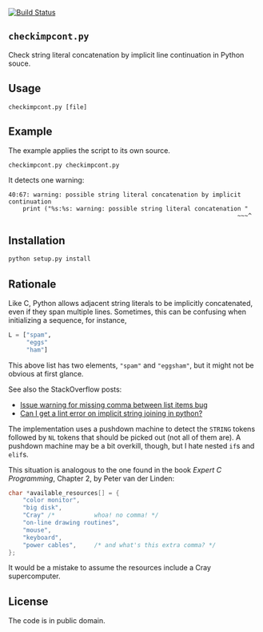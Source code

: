 [![Build Status](https://travis-ci.org/congma/checkimpcont.svg?branch=master)](https://travis-ci.org/congma/checkimpcont)

## `checkimpcont.py` ##

Check string literal concatenation by implicit line continuation in Python souce.


## Usage ##

```
checkimpcont.py [file]
```

## Example ##

The example applies the script to its own source.
```
checkimpcont.py checkimpcont.py
```

It detects one warning:
```
40:67: warning: possible string literal concatenation by implicit continuation
    print ("%s:%s: warning: possible string literal concatenation "
                                                                ~~~^
```

## Installation ##

```bash
python setup.py install
```

## Rationale ##

Like C, Python allows adjacent string literals to be implicitly concatenated,
even if they span multiple lines.  Sometimes, this can be confusing when
initializing a sequence, for instance,
```python
L = ["spam",
     "eggs"
     "ham"]
```
This above list has two elements, `"spam"` and `"eggsham"`, but it might not be
obvious at first glance.

See also the StackOverflow posts:  
*  [Issue warning for missing comma between list items bug](https://stackoverflow.com/questions/34540634/issue-warning-for-missing-comma-between-list-items-bug)
*  [Can I get a lint error on implicit string joining in python?](https://stackoverflow.com/questions/40503153/can-i-get-a-lint-error-on-implicit-string-joining-in-python)

The implementation uses a pushdown machine to detect the `STRING` tokens
followed by `NL` tokens that should be picked out (not all of them are).  A
pushdown machine may be a bit overkill, though, but I hate nested `if`s and
`elif`s.

This situation is analogous to the one found in the book <i>Expert C
Programming</i>, Chapter 2, by Peter van der Linden:
```c
char *available_resources[] = {
    "color monitor",
    "big disk",
    "Cray" /*           whoa! no comma! */
    "on-line drawing routines",
    "mouse",
    "keyboard",
    "power cables",     /* and what's this extra comma? */
};
```
It would be a mistake to assume the resources include a Cray supercomputer.


## License ##

The code is in public domain.
